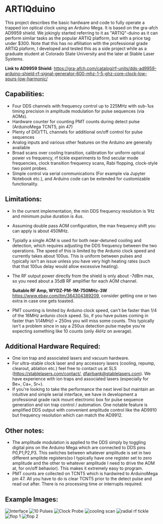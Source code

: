 # ARTIQduino
This project describes the basic hardware and code to fully operate a trapped ion optical clock using an Arduino Mega. It is based on the gra-afch AD9959 shield. We jokingly started referring to it as "ARTIQ"-duino as it can perform similar tasks as the popular ARTIQ platform, but with a price tag under $300. Note that this has no afliliation with the professional grade ARTIQ plaform, I developed and tested this as a side project while as a graduate student at Colorado State University and the later at Stable Laser Systems.

**Link to AD9959 Shield:** https://gra-afch.com/catalog/rf-units/dds-ad9959-arduino-shield-rf-signal-generator-600-mhz-1-5-ghz-core-clock-low-spurs-low-harmonic/

## Capabilities:
- Four DDS channels with frequency control up to 225MHz with sub-1us timing precision in amplitude modulation for pulse sequences (via AOMs).
- Hardware counter for counting PMT counts during detect pulse (ArduinoMega TCNT5, pin 47)
- Plenty of DIO/TTL channels for additional on/off control for pulse sequences
- Analog inputs and various other features on the Arduino are generally available
- Broad scans over cooling transition, calibration for uniform optical power vs frequency, rf tickle experiments to find secular mode frequencies, clock transition frequency scans, Rabi flopping, clock-style two point probes.
- Simple control via serial communications (For example via Jupyter Notebook etc.), and Arduino code can be extended for customizable functionality.

## Limitations:
- In the current implementation, the min DDS frequency resolution is 1Hz and minimum pulse duration is 4us.
- Assuming double pass AOM configuration, the max frequency shift you can apply is about 450MHz.
- Typially a single AOM is used for both near-detuned cooling and detection, which requires adjusting the DDS frequency between the two operations. The speed of this is limited by the Ardunio clock speed and currently takes about 100us. This is uniform between pulses and typically isn't an issue unless you have very high heating rates (such that that 100us delay would allow excessive heating).
- The RF output power directly from the shield is only about -7dBm max, so you need about a 35dB RF amplifier for each AOM channel.

  **Suitable RF Amp, WYDZ-PM-1M-750MHz-3W** https://www.ebay.com/itm/364304389209, consider getting one or two extra in case one gets toasted.
- PMT counting is limited by Arduino clock speed, can't be faster than 1/4 of the 16MHz ardunio clock speed. So, if you have pulses coming in faster than 1/(4MHz) = 250ns you will miss some counts. This typically isn't a problem since in say a 250us detection pulse maybe you're expecting something like 10 counts (only 4kHz on average).

## Additional Hardware Required:
- One ion trap and associated lasers and vacuum hardware.
- For ultra-stable clock laser and any accessory lasers (cooling, repump, clearout, ablation etc.) feel free to contact us at SLS (https://stablelasers.com/contact/, dfairbank@stablelasers.com). We have experience with ion traps and associated lasers (especially for Be+, Ca+, Sr+).
- If you're looking to take the performance the next level but maintain an intuitive and simple serial interface, we have in development a professional grade rack mount electronic box for pulse sequence generation and ion trap control / automation. One notable feature is amplified DDS output with convenient amplitude control like the AD9910 but frequency resolution which can match the AD9912.

## Other notes:
- The amplitude modulation is applied to the DDS simply by toggling digital pins on the Arduino Mega which are connected to DDS pins P0,P1,P2,P3. This switches between whatever amplitude is set in two different amplitde registers(so I typically have one register set to zero amplitude and the other to whatever amplitude I need to drive the AOM at, for on/off behavior). This makes it extremely easy to program.
- PMT counts are collected on TCNT5 which is hardwired to ArduinoMega pin 47. All you have to do is clear TCNT5 prior to the detect pulse and read out after. There is no processing time or interrupts required.

## Example Images:
![Interface](https://github.com/user-attachments/assets/9bdf5700-b32c-455a-bd56-039009737e5f)
![10 Pulses](https://github.com/user-attachments/assets/f8fd1a68-4909-46f5-9ced-7af050718a18)
![Clock Probe](https://github.com/user-attachments/assets/58885b00-1e2d-4020-bbfb-9b81d31cb006)
![cooling scan](https://github.com/user-attachments/assets/a63c9e40-055c-43a8-b718-46b271915da0)
![radial rf tickle](https://github.com/user-attachments/assets/060799d4-13d8-41ee-a23f-aeabf9fd7b4e)
![flop 1](https://github.com/user-attachments/assets/fab18d0b-428f-415c-9b9b-146806a2b37c)
![flop 2](https://github.com/user-attachments/assets/ebc8bafe-4d2f-4c53-9efc-9cd7210fe5d3)
